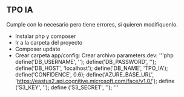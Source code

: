 ## TPO IA

Cumple con lo necesario pero tiene errores, si quieren modifiquenlo.

- Instalar php y composer
- Ir a la carpeta del proyecto
- Composer update
- Crear carpeta app/config:
	Crear archivo parameters.dev:
	'''php
			define('DB_USERNAME', '');
			define('DB_PASSWORD', '');
			define('DB_HOST', 'localhost');
			define('DB_NAME', 'TPO_IA');
			define('CONFIDENCE', 0.6);
			define('AZURE_BASE_URL', 'https://eastus2.api.cognitive.microsoft.com/face/v1.0/');
			define ('S3_KEY', '');
			define ('S3_SECRET', '');
'''

